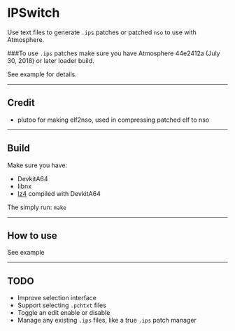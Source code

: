 # IPSwitch
Use text files to generate `.ips` patches or patched `nso` to use with Atmosphere.

###To use `.ips` patches make sure you have Atmosphere 44e2412a (July 30, 2018) or later loader build.

See example for details.

---
## Credit
- plutoo for making elf2nso, used in compressing patched elf to nso

---
## Build
Make sure you have:
- DevkitA64
- libnx
- [lz4](https://github.com/lz4/lz4) compiled with DevkitA64

The simply run: `make`

---
## How to use
See example

---
## TODO
- Improve selection interface
- Support selecting `.pchtxt` files
- Toggle an edit enable or disable
- Manage any existing `.ips` files, like a true `.ips` patch manager
